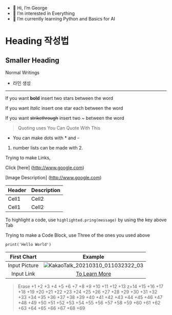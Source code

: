 - 👋 Hi, I’m George
- 👀 I’m interested in Everything
- 🌱 I’m currently learning Python and Basics for AI


# Heading 작성법
## Smaller Heading
Normal Writings

- 라인 생성
___

If you want **bold** insert two stars between the word

If you want *Italic* insert one star each between the word

If you want ~~strikethrough~~ insert two ~ between the word

> Quoting uses
> You Can Quote With This

* You can make dots with * and -

1. number lists can be made with 2.

Trying to make Links, 

Click [here] (http://www.google.com)

[Image Description] (http://www.google.com)

<!-- Table -->

|Header|Description|
|--|--|
|Cell1|Cell2|
|Cell1|Cell2|

To highlight a code, use `highlighted.pring(message)` by using the key above Tab

Trying to make a Code Block, use Three of the ones you used above

```{.python}
print('Hello World')
```


|First Chart|Example|
|:--:|:--:|
|Input Picture|![KakaoTalk_20210310_011032322_03](https://user-images.githubusercontent.com/76213317/116896333-1c3c6700-ac6f-11eb-8366-5ab43b6f4341.jpg)|
|Input Link|[To Learn More](https://wikidocs.net/1678)


> Erase +1 +2 +3 +4 +5 +6 +7 +8 +9 +10 +11 +12 +13 z=14 +15 +16 +17 +18 +19 +20 +21 +22 +23 +24 +25 +26 +27 +28 +29 +30 +31 +32 +33 +34 +35 +36 +37 +38 +39 +40 +41 +42 +43 +44 +45 +46 +47 +48 +49 +50 +51 +52 +53 +54 +55 +56 +57 +58 +59 +60 +61 +62 +63 +64 +65 +66 +67 +68 +69




<!---
BluerThanWhales/BluerThanWhales is a ✨ special ✨ repository because its `README.md` (this file) appears on your GitHub profile.
You can click the Preview link to take a look at your changes.
--->
